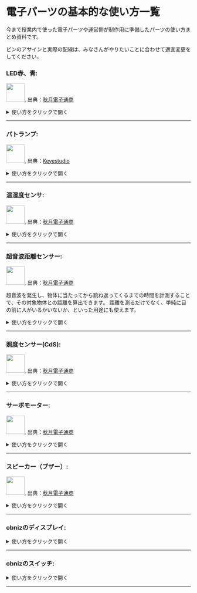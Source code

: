 # 電子パーツの基本的な使い方一覧

今まで授業内で使った電子パーツや運営側が制作用に準備したパーツの使い方まとめ資料です。

ピンのアサインと実際の配線は、みなさんがやりたいことに合わせて適宜変更をしてください。


### LED赤、青: 

<img src="https://akizukidenshi.com/img/goods/L/112519.jpg" width="50">, 出典：[秋月電子通商](https://akizukidenshi.com/)

<details><summary>使い方をクリックで開く</summary>

1. obnizでの配線

<img src="https://i.gyazo.com/72603bdeeae78020b1a3625f06044b6d.png" alt="Image from Gyazo" width="500"/>

| 電子パーツの脚         | obnizピン         |
|--------------|---------------|
| LEDの長い脚  | obnizの0番    |
| LEDの短い脚  | obnizの1番    |

2. 使うノードとつなぎ方
- inject 2つ
- obniz function
- debug

<a href="https://gyazo.com/b685c59d9faa57a0a551037d0caa39e1"><img src="https://i.gyazo.com/b685c59d9faa57a0a551037d0caa39e1.png" alt="Image from Gyazo" width="500"/></a>


3. 各ノードの設定方法
- inject
1つ目: payloadの設定を「真偽」、trueにする
2つ目: payloadの設定を「真偽」、falseにする

<a href="https://gyazo.com/aed583d3a1b5403d933445538a73f7f8"><img src="https://i.gyazo.com/aed583d3a1b5403d933445538a73f7f8.gif" alt="Image from Gyazo" width="500"/></a>

- obniz functionのコード

```javascript
obniz.display.clear(); // 画面を消去

if (msg.payload === true) {
 // スイッチが押されている状態
 obniz.display.print('LED ON');
 obnizParts.led.on();
} else {
 // スイッチが押されていない状態
 obniz.display.print('LED OFF');
 obnizParts.led.off();
}


```


4. 初期化処理コードの編集

```javascript
obnizParts.led = obniz.wired('LED', { anode:0, cathode:1 });

```

5. 結果

injectのボタンtrueを押すと光り、falseを押すと消える。


■ 参考資料
[obnizの公式ドキュメント: LED](https://docs.obniz.com/ja/sdk/parts/LED/README.md)

</details>

---

### パトランプ: 

<img src="https://ueeshop.ly200-cdn.com/u_file/UPAH/UPAH808/2108/products/14/69524b4790.jpg?x-oss-process=image/format,webp" width="50">, 出典：[Keyestudio](https://www.keyestudio.com/products/keyestudio-traffic-light-module-black-and-eco-friendly-for-arduino)

<details><summary>使い方をクリックで開く</summary>
1. obnizでの配線

<img src="https://i.gyazo.com/a761dd9b2e6b058523ca062e14adb16d.jpg" alt="img" width= "500">


| 電子パーツの脚         | obnizピン         |
|--------------|---------------|
| GND  |  obnizの0番    |
|  G  |   obnizの1番   |
|  Y  |   obnizの2番   |
|  R  |   obnizの3番   |



2. 使うノードとつなぎ方
- injection
- obniz function
- debug

<a href="https://gyazo.com/4f52c51092088a407d00b64e5c347a12"><img src="https://i.gyazo.com/4f52c51092088a407d00b64e5c347a12.png" alt="Image from Gyazo" width="500"/></a>

3. 各ノードの設定方法

- injection

<a href="https://gyazo.com/ed7b5fc7363878099a5f6cf42314aae5"><img src="https://i.gyazo.com/ed7b5fc7363878099a5f6cf42314aae5.gif" alt="Image from Gyazo" width="500"/></a>


- obniz function

```javascript

obnizParts.light.single(msg.payload); //payloadの文字列がredなら赤、yellowなら黄色、greenなら緑で光らせる

return msg;


```


4. 初期化処理コードの編集

```javascript

obnizParts.light = obniz.wired("Keyestudio_TrafficLight", {gnd:0, green:1, yellow:2, red:3});


```


5. 結果

injectionノードのボタンをクリックすると、赤いLEDが光ります。

injectionノードでpayloadの設定を「green」「yellow」に変更すると、違う色のLEDが光ります。


■ 参考資料
[obnizの公式ドキュメント: Keyestudio TrafficLight](https://docs.obniz.com/ja/sdk/parts/Keyestudio_TrafficLight/README.md)

</details>

---

### 温湿度センサ: 

<img src="https://akizukidenshi.com/img/goods/L/116732.jpg" width="50">, 出典：[秋月電子通商](https://akizukidenshi.com/)

<details><summary>使い方をクリックで開く</summary>
1. obnizでの配線

温湿度センサーの穴が空いている面からみて、左からobnizの0,1,2,3の順で繋いでください。


<a href="https://gyazo.com/66d9746a30db63c1e7f5aa03c6fbf614"><img src="https://i.gyazo.com/66d9746a30db63c1e7f5aa03c6fbf614.png" alt="Image from Gyazo" width="145"/></a>


| 電子パーツの脚         | obnizピン         |
|--------------|---------------|
|  1 |  obnizの0番    |
|  2  |   obnizの1番   |
|  3  |   obnizの2番   |
|  4  |   obnizの3番   |


<a href="https://gyazo.com/e97a9e811cfe8957128826720f509d20"><img src="https://i.gyazo.com/e97a9e811cfe8957128826720f509d20.jpg" alt="Image from Gyazo" width="500"/></a>
<a href="https://gyazo.com/634598ac1868f02bbd4100bd06af5a89"><img src="https://i.gyazo.com/634598ac1868f02bbd4100bd06af5a89.png" alt="Image from Gyazo" width="500"/></a>


※直接obnizにさしても動きますが、少しゆるいためブレッドボードを使います。

2. 使うノードとつなぎ方

- obniz repeat
- debug


<a href="https://gyazo.com/fde72c61d77a840518cbcf1f1122efdf"><img src="https://i.gyazo.com/fde72c61d77a840518cbcf1f1122efdf.png" alt="Image from Gyazo" width="500"/></a>


3. 各ノードの設定方法

- obniz repeat

```javascript

msg.payload = await obnizParts.dht20.getAllDataWait();

return msg;

```


4. 初期化処理コードの編集

```javascript

obnizParts.dht20 = obniz.wired("DHT20",{vcc:0, sda:1, gnd:2,  scl:3 ,voltage: "5v"});


```


5. 結果

湿度と温度が表示されればOK。


<a href="https://gyazo.com/19e6853559ea5c1354c612a188e7dc18"><img src="https://i.gyazo.com/19e6853559ea5c1354c612a188e7dc18.png" alt="Image from Gyazo" width="432"/></a>


■ 参考資料
[データの中から特定の数値のみ取り出して使う方法: JSONデータの扱いについて」](./json-data.md)

</details>

---

### 超音波距離センサー: 

<img src="https://akizukidenshi.com/img/goods/L/111009.jpg" width="50">, 出典：[秋月電子通商](https://akizukidenshi.com/)


超音波を発生し、物体に当たってから跳ね返ってくるまでの時間を計測することで、その対象物体との距離を算出できます。
距離を測るだけでなく、単純に目の前に人がいるかいないか、といった用途にも使えます。


<details><summary>使い方をクリックで開く</summary>
1. obnizでの配線

| 電子パーツの脚         | obnizピン         |
|--------------|---------------|
|  Gnd |  obnizの0番    |
|  Echo  |   obnizの1番   |
|  Trig  |   obnizの2番   |
|  Vcc  |   obnizの3番   |

2. 使うノードとつなぎ方

- obniz repeat
- dedbug

<a href="https://gyazo.com/f12a5b25d4c360c7e545ededed17019e"><img src="https://i.gyazo.com/f12a5b25d4c360c7e545ededed17019e.png" alt="Image from Gyazo" width="520"/></a>



3. 各ノードの設定方法

- obniz repeat

コードを書き換える

```javascript

msg.payload = await obnizParts.hcsr04.measureWait();

return msg;

```

Intervalを書き換える。

単位はms（1000ms = 1秒）です。

図は1秒に1回取得する場合の設定です。

<a href="https://gyazo.com/8604f33b379baf4a666be0ab85ffdb16"><img src="https://i.gyazo.com/8604f33b379baf4a666be0ab85ffdb16.png" alt="Image from Gyazo" width="648"/></a>


4. 初期化処理コードの編集

```javascript

obnizParts.hcsr04 = obniz.wired("HC-SR04",{ gnd:0, echo:1, trigger:2, vcc:3 });


```


5. 結果

コンソールに距離の数値がでてくれば成功です！


■ 参考資料
[obnizの公式ドキュメント: 距離センサー](https://docs.obniz.com/ja/guides/obniz-starter-kit/use-parts/distance)
[取得した数値データを四捨五入したい: 計算処理いろいろ](./math-data.md)
[取得したデータをテンプレートにはめ込んで表示したい](./math-data.md)


</details>


---


### 照度センサー(CdS): 

<img src="https://akizukidenshi.com/img/goods/L/100110.jpg" width="50">, 出典：[秋月電子通商](https://akizukidenshi.com/)
<details><summary>使い方をクリックで開く</summary>
1. obnizでの配線

| 電子パーツの脚         | 接続先         |
|--------------|---------------|
|   |      |
|    |      |

2. 使うノードとつなぎ方

3. 各ノードの設定方法


```javascript

```


4. 初期化処理コードの編集

```javascript

```


5. 結果

■ 参考資料
[obnizの公式ドキュメント: ]()

</details>

---


### サーボモーター: 

<img src="https://akizukidenshi.com/img/goods/L/108761.jpg" width="50">, 出典：[秋月電子通商](https://akizukidenshi.com/)
<details><summary>使い方をクリックで開く</summary>
1. obnizでの配線

| 電子パーツの脚         | 接続先         |
|--------------|---------------|
|   |      |
|    |      |

2. 使うノードとつなぎ方

3. 各ノードの設定方法


```javascript

```


4. 初期化処理コードの編集

```javascript

```


5. 結果

■ 参考資料
[obnizの公式ドキュメント: ]()

</details>



---


### スピーカー（ブザー）: 

<img src="https://akizukidenshi.com/img/goods/L/104118.jpg" width="50">, 出典：[秋月電子通商](https://akizukidenshi.com/)
<details><summary>使い方をクリックで開く</summary>
1. obnizでの配線

| 電子パーツの脚         | 接続先         |
|--------------|---------------|
|   |      |
|    |      |

2. 使うノードとつなぎ方

3. 各ノードの設定方法


```javascript
obnizParts.Speaker.play(1000); // 1000Hz で音を鳴らす
await obniz.wait(1000); //1秒待つ
obnizParts.speaker.stop(); // 音を止める
```


4. 初期化処理コードの編集

9番と11番に接続する例です。

```javascript
obnizParts.Speaker = obniz.wired("Speaker",{ signal:9, gnd:11 });
```


5. 結果

■ 参考資料
[obnizの公式ドキュメント: ]()

</details>



---


### obnizのディスプレイ: 

<details><summary>使い方をクリックで開く</summary>
1. obnizでの配線

| 電子パーツの脚         | 接続先         |
|--------------|---------------|
|   |      |
|    |      |

2. 使うノードとつなぎ方

3. 各ノードの設定方法


```javascript

```


4. 初期化処理コードの編集

```javascript

```


5. 結果

■ 参考資料
[obnizの公式ドキュメント: ]()

</details>


---


### obnizのスイッチ: 

<details><summary>使い方をクリックで開く</summary>
1. obnizでの配線

| 電子パーツの脚         | 接続先         |
|--------------|---------------|
|   |      |
|    |      |

2. 使うノードとつなぎ方

3. 各ノードの設定方法


```javascript

```


4. 初期化処理コードの編集

```javascript

```


5. 結果

■ 参考資料
[obnizの公式ドキュメント: ]()

</details>



---
